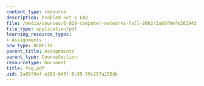 ```yaml
---
content_type: resource
description: Problem Set 1 FAQ
file: /media/courses/6-829-computer-networks-fall-2002/2a89f9efe262943f8c5550c257a255db_faq.pdf
file_type: application/pdf
learning_resource_types:
- Assignments
ocw_type: OCWFile
parent_title: Assignments
parent_type: CourseSection
resourcetype: Document
title: faq.pdf
uid: 2a89f9ef-e262-943f-8c55-50c257a255db
---
```

